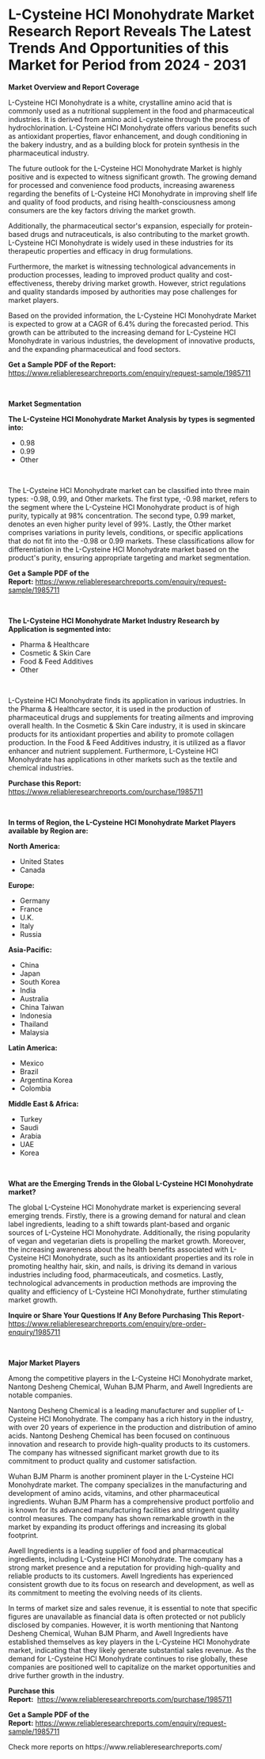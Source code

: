 <p><h1>L-Cysteine HCl Monohydrate Market Research Report Reveals The Latest Trends And Opportunities of this Market for Period from 2024 - 2031</h1></p><p><strong>Market Overview and Report Coverage</strong></p>
<p><p>L-Cysteine HCl Monohydrate is a white, crystalline amino acid that is commonly used as a nutritional supplement in the food and pharmaceutical industries. It is derived from amino acid L-cysteine through the process of hydrochlorination. L-Cysteine HCl Monohydrate offers various benefits such as antioxidant properties, flavor enhancement, and dough conditioning in the bakery industry, and as a building block for protein synthesis in the pharmaceutical industry.</p><p>The future outlook for the L-Cysteine HCl Monohydrate Market is highly positive and is expected to witness significant growth. The growing demand for processed and convenience food products, increasing awareness regarding the benefits of L-Cysteine HCl Monohydrate in improving shelf life and quality of food products, and rising health-consciousness among consumers are the key factors driving the market growth.</p><p>Additionally, the pharmaceutical sector's expansion, especially for protein-based drugs and nutraceuticals, is also contributing to the market growth. L-Cysteine HCl Monohydrate is widely used in these industries for its therapeutic properties and efficacy in drug formulations.</p><p>Furthermore, the market is witnessing technological advancements in production processes, leading to improved product quality and cost-effectiveness, thereby driving market growth. However, strict regulations and quality standards imposed by authorities may pose challenges for market players.</p><p>Based on the provided information, the L-Cysteine HCl Monohydrate Market is expected to grow at a CAGR of 6.4% during the forecasted period. This growth can be attributed to the increasing demand for L-Cysteine HCl Monohydrate in various industries, the development of innovative products, and the expanding pharmaceutical and food sectors.</p></p>
<p><strong>Get a Sample PDF of the Report:</strong> <a href="https://www.reliableresearchreports.com/enquiry/request-sample/1985711">https://www.reliableresearchreports.com/enquiry/request-sample/1985711</a></p>
<p>&nbsp;</p>
<p><strong>Market Segmentation</strong></p>
<p><strong>The L-Cysteine HCl Monohydrate Market Analysis by types is segmented into:</strong></p>
<p><ul><li>0.98</li><li>0.99</li><li>Other</li></ul></p>
<p>&nbsp;</p>
<p><p>The L-Cysteine HCl Monohydrate market can be classified into three main types: -0.98, 0.99, and Other markets. The first type, -0.98 market, refers to the segment where the L-Cysteine HCl Monohydrate product is of high purity, typically at 98% concentration. The second type, 0.99 market, denotes an even higher purity level of 99%. Lastly, the Other market comprises variations in purity levels, conditions, or specific applications that do not fit into the -0.98 or 0.99 markets. These classifications allow for differentiation in the L-Cysteine HCl Monohydrate market based on the product's purity, ensuring appropriate targeting and market segmentation.</p></p>
<p><strong>Get a Sample PDF of the Report:</strong>&nbsp;<a href="https://www.reliableresearchreports.com/enquiry/request-sample/1985711">https://www.reliableresearchreports.com/enquiry/request-sample/1985711</a></p>
<p>&nbsp;</p>
<p><strong>The L-Cysteine HCl Monohydrate Market Industry Research by Application is segmented into:</strong></p>
<p><ul><li>Pharma & Healthcare</li><li>Cosmetic & Skin Care</li><li>Food & Feed Additives</li><li>Other</li></ul></p>
<p>&nbsp;</p>
<p><p>L-Cysteine HCl Monohydrate finds its application in various industries. In the Pharma & Healthcare sector, it is used in the production of pharmaceutical drugs and supplements for treating ailments and improving overall health. In the Cosmetic & Skin Care industry, it is used in skincare products for its antioxidant properties and ability to promote collagen production. In the Food & Feed Additives industry, it is utilized as a flavor enhancer and nutrient supplement. Furthermore, L-Cysteine HCl Monohydrate has applications in other markets such as the textile and chemical industries.</p></p>
<p><strong>Purchase this Report:</strong>&nbsp; <a href="https://www.reliableresearchreports.com/purchase/1985711">https://www.reliableresearchreports.com/purchase/1985711</a></p>
<p>&nbsp;</p>
<p><strong>In terms of Region, the L-Cysteine HCl Monohydrate Market Players available by Region are:</strong></p>
<p>
    <p> <strong> North America: </strong>
        <ul>
            <li>United States</li>
            <li>Canada</li>
        </ul>
        </p> 
    <p> <strong> Europe: </strong>
        <ul>
            <li>Germany</li>
            <li>France</li>
            <li>U.K.</li>
            <li>Italy</li>
            <li>Russia</li>
        </ul>
        </p> 
    <p> <strong> Asia-Pacific: </strong>
        <ul>
            <li>China</li>
            <li>Japan</li>
            <li>South Korea</li>
            <li>India</li>
            <li>Australia</li>
            <li>China Taiwan</li>
            <li>Indonesia</li>
            <li>Thailand</li>
            <li>Malaysia</li>
        </ul>
        </p> 
    <p> <strong> Latin America: </strong>
        <ul>
            <li>Mexico</li>
            <li>Brazil</li>
            <li>Argentina Korea</li>
            <li>Colombia</li>
        </ul>
        </p> 
    <p> <strong> Middle East & Africa: </strong>
        <ul>
            <li>Turkey</li>
            <li>Saudi</li>
            <li>Arabia</li>
            <li>UAE</li>
            <li>Korea</li>
        </ul>
    </p>
    </p>
<p>&nbsp;</p>
<p><strong>What are the Emerging Trends in the Global L-Cysteine HCl Monohydrate market?</strong></p>
<p><p>The global L-Cysteine HCl Monohydrate market is experiencing several emerging trends. Firstly, there is a growing demand for natural and clean label ingredients, leading to a shift towards plant-based and organic sources of L-Cysteine HCl Monohydrate. Additionally, the rising popularity of vegan and vegetarian diets is propelling the market growth. Moreover, the increasing awareness about the health benefits associated with L-Cysteine HCl Monohydrate, such as its antioxidant properties and its role in promoting healthy hair, skin, and nails, is driving its demand in various industries including food, pharmaceuticals, and cosmetics. Lastly, technological advancements in production methods are improving the quality and efficiency of L-Cysteine HCl Monohydrate, further stimulating market growth.</p></p>
<p><strong>Inquire or Share Your Questions If Any Before Purchasing This Report</strong>- <a href="https://www.reliableresearchreports.com/enquiry/pre-order-enquiry/1985711">https://www.reliableresearchreports.com/enquiry/pre-order-enquiry/1985711</a></p>
<p>&nbsp;</p>
<p><strong>Major Market Players</strong></p>
<p><p>Among the competitive players in the L-Cysteine HCl Monohydrate market, Nantong Desheng Chemical, Wuhan BJM Pharm, and Awell Ingredients are notable companies.</p><p>Nantong Desheng Chemical is a leading manufacturer and supplier of L-Cysteine HCl Monohydrate. The company has a rich history in the industry, with over 20 years of experience in the production and distribution of amino acids. Nantong Desheng Chemical has been focused on continuous innovation and research to provide high-quality products to its customers. The company has witnessed significant market growth due to its commitment to product quality and customer satisfaction.</p><p>Wuhan BJM Pharm is another prominent player in the L-Cysteine HCl Monohydrate market. The company specializes in the manufacturing and development of amino acids, vitamins, and other pharmaceutical ingredients. Wuhan BJM Pharm has a comprehensive product portfolio and is known for its advanced manufacturing facilities and stringent quality control measures. The company has shown remarkable growth in the market by expanding its product offerings and increasing its global footprint.</p><p>Awell Ingredients is a leading supplier of food and pharmaceutical ingredients, including L-Cysteine HCl Monohydrate. The company has a strong market presence and a reputation for providing high-quality and reliable products to its customers. Awell Ingredients has experienced consistent growth due to its focus on research and development, as well as its commitment to meeting the evolving needs of its clients.</p><p>In terms of market size and sales revenue, it is essential to note that specific figures are unavailable as financial data is often protected or not publicly disclosed by companies. However, it is worth mentioning that Nantong Desheng Chemical, Wuhan BJM Pharm, and Awell Ingredients have established themselves as key players in the L-Cysteine HCl Monohydrate market, indicating that they likely generate substantial sales revenue. As the demand for L-Cysteine HCl Monohydrate continues to rise globally, these companies are positioned well to capitalize on the market opportunities and drive further growth in the industry.</p></p>
<p><strong>Purchase this Report:</strong>&nbsp;&nbsp;<a href="https://www.reliableresearchreports.com/purchase/1985711">https://www.reliableresearchreports.com/purchase/1985711</a></p>
<p></p>
<p><strong>Get a Sample PDF of the Report:</strong>&nbsp;<a href="https://www.reliableresearchreports.com/enquiry/request-sample/1985711">https://www.reliableresearchreports.com/enquiry/request-sample/1985711</a></p>
<p>Check more reports on https://www.reliableresearchreports.com/</p>